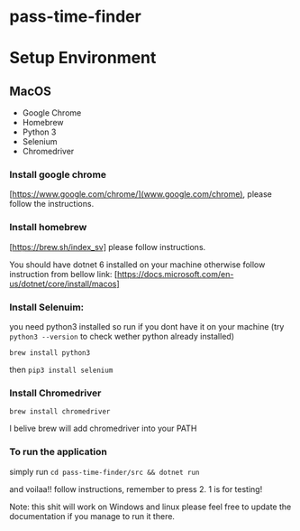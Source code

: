 # pass-time-finder

# Setup Environment

## MacOS

* Google Chrome
* Homebrew
* Python 3
* Selenium
* Chromedriver

### Install google chrome
[https://www.google.com/chrome/](www.google.com/chrome), please follow the instructions.

### Install homebrew 

[https://brew.sh/index_sv] please follow instructions.

You should have dotnet 6 installed on your machine otherwise follow instruction from bellow link:
[https://docs.microsoft.com/en-us/dotnet/core/install/macos]

### Install Selenuim:

you need python3 installed so run if you dont have it on your machine (try `python3 --version` to check wether python already installed)

`brew install python3`

then `pip3 install selenium`

### Install Chromedriver

`brew install chromedriver`


I belive brew will add chromedriver into your PATH 

### To run the application

simply run `cd pass-time-finder/src && dotnet run`

and voilaa!! follow instructions, remember to press 2. 1 is for testing!

Note: this shit will work on Windows and linux please feel free to update the documentation if you manage to run it there.
